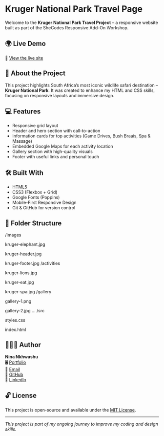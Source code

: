 # Kruger National Park Travel Page

Welcome to the **Kruger National Park Travel Project** – a responsive website built as part of the SheCodes Responsive Add-On Workshop.

## 🌍 Live Demo

🔗 [View the live site](https://krugernationalpark.netlify.app/)

## 📌 About the Project

This project highlights South Africa’s most iconic wildlife safari destination – **Kruger National Park**. It was created to enhance my HTML and CSS skills, focusing on responsive layouts and immersive design.

## 💻 Features

- Responsive grid layout
- Header and hero section with call-to-action
- Information cards for top activities (Game Drives, Bush Braais, Spa & Massage)
- Embedded Google Maps for each activity location
- Gallery section with high-quality visuals
- Footer with useful links and personal touch

## 🛠 Built With

- HTML5
- CSS3 (Flexbox + Grid)
- Google Fonts (Poppins)
- Mobile-First Responsive Design
- Git & GitHub for version control

## 📁 Folder Structure
/images

kruger-elephant.jpg

kruger-header.jpg

kruger-footer.jpg
/activities

kruger-lions.jpg

kruger-eat.jpg

kruger-spa.jpg
/gallery

gallery-1.png

gallery-2.jpg
...
/src

styles.css

index.html

## 👩🏽‍💻 Author

**Nina Nkhwashu**  
🖥 [Portfolio](https://ninankhwashu.netlify.app/)  
📧 [Email](mailto:ninankhwashu@gmail.com)  
🔗 [GitHub](https://github.com/ninankhwashu)  
🔗 [LinkedIn](https://www.linkedin.com/in/ninankhwashu/)

## 🔓 License

This project is open-source and available under the [MIT License](LICENSE).

---

*This project is part of my ongoing journey to improve my coding and design skills.*


